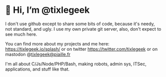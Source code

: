 # 👋 Hi, I’m @tixlegeek

I don't use github except to share some bits of code, because it's needy, not standard, and ugly. I use my own private git server, also, don't expect to see much here.

You can find more about my projects and me here: https://tixlegeek.io/splash/ or on twitter https://twitter.com/tixlegeek or on mastodon @tixlegeek@piaille.fr

I'm all about C/Js/Node/PHP/Bash, making robots, admin sys, ITSec, applications, and stuff like that.
